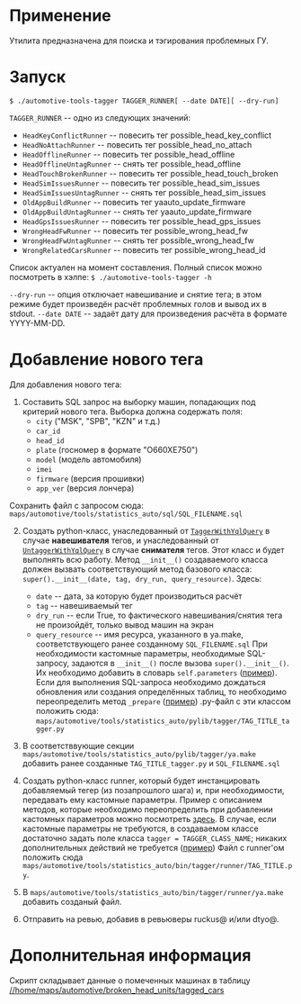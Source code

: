 # Применение

Утилита предназначена для поиска и тэгирования проблемных ГУ.

# Запуск

    $ ./automotive-tools-tagger TAGGER_RUNNER[ --date DATE][ --dry-run]

`TAGGER_RUNNER` -- одно из следующих значений:
* `HeadKeyConflictRunner` -- повесить тег possible_head_key_conflict
* `HeadNoAttachRunner` -- повесить тег possible_head_no_attach
* `HeadOfflineRunner` -- повесить тег possible_head_offline
* `HeadOfflineUntagRunner` -- снять тег possible_head_offline
* `HeadTouchBrokenRunner` -- повесить тег possible_head_touch_broken
* `HeadSimIssuesRunner` -- повесить тег possible_head_sim_issues
* `HeadSimIssuesUntagRunner` -- снять тег possible_head_sim_issues
* `OldAppBuildRunner` -- повесить тег yaauto_update_firmware
* `OldAppBuildUntagRunner` -- снять тег yaauto_update_firmware
* `HeadGpsIssuesRunner` -- повесить тег possible_head_gps_issues
* `WrongHeadFwRunner` -- повесить тег possible_wrong_head_fw
* `WrongHeadFwUntagRunner` -- снять тег possible_wrong_head_fw
* `WrongRelatedCarsRunner` -- повесить тег possible_wrong_head_id

Список актуален на момент составления. Полный список можно посмотреть в хэлпе: `$ ./automotive-tools-tagger -h`

`--dry-run` -- опция отключает навешивание и снятие тега; в этом режиме будет произведён расчёт проблемных голов и вывод их в stdout.
`--date DATE` -- задаёт дату для произведения расчёта в формате YYYY-MM-DD.

# Добавление нового тега

Для добавления нового тега:
1. Составить SQL запрос на выборку машин, попадающих под критерий нового тега. Выборка должна содержать поля:
    * `city` ("MSK", "SPB", "KZN" и т.д.)
    * `car_id`
    * `head_id`
    * `plate` (госномер в формате "О660ХЕ750")
    * `model` (модель автомобиля)
    * `imei`
    * `firmware` (версия прошивки)
    * `app_ver` (версия лончера)

Сохранить файл с запросом сюда: `maps/automotive/tools/statistics_auto/sql/SQL_FILENAME.sql`

2. Создать python-класс, унаследованный от [`TaggerWithYqlQuery`](https://a.yandex-team.ru/arc/trunk/arcadia/maps/automotive/tools/statistics_auto/pylib/tagger/common/tagger.py?rev=6370219#L64) в случае **навешивателя** тегов, и унаследованный от [`UntaggerWithYqlQuery`](https://a.yandex-team.ru/arc/trunk/arcadia/maps/automotive/tools/statistics_auto/pylib/tagger/common/tagger.py?rev=6370219#L120) в случае **снимателя** тегов. Этот класс и будет выполнять всю работу.
Метод `__init__()` создаваемого класса должен вызвать соответствующий метод базового класса: `super().__init__(date, tag, dry_run, query_resource)`. Здесь:
    * `date` -- дата, за которую будет производиться расчёт
    * `tag` -- навешиваемый тег
    * `dry_run` -- если True, то фактического навешивания/снятия тега не произойдёт, только вывод машин на экран
    * `query_resource` -- имя ресурса, указанного в ya.make, соответствующего ранее созданному `SQL_FILENAME.sql`
При необходимости кастомные параметры, необходимые SQL-запросу, задаются в `__init__()` после вызова `super().__init__()`. Их необходимо добавить в словарь `self.parameters` ([пример](https://a.yandex-team.ru/arc/trunk/arcadia/maps/automotive/tools/statistics_auto/pylib/tagger/wrong_relations_tagger.py?rev=6370219#L17)).
Если для выполнения SQL-запроса необходимо дождаться обновления или создания определённых таблиц, то необходимо переопределить метод `_prepare` ([пример](https://a.yandex-team.ru/arc/trunk/arcadia/maps/automotive/tools/statistics_auto/pylib/tagger/wrong_relations_tagger.py?rev=6370219#L19))
.py-файл с эти классом положить сюда: `maps/automotive/tools/statistics_auto/pylib/tagger/TAG_TITLE_tagger.py`

3. В соответстввующие секции `maps/automotive/tools/statistics_auto/pylib/tagger/ya.make` добавить ранее созданные `TAG_TITLE_tagger.py` и `SQL_FILENAME.sql`

4. Создать python-класс runner, который будет инстанцировать добавляемый тегер (из позапрошлого шага) и, при необходимости, передавать ему кастомные параметры. Пример с описанием методов, которые необходимо переопределить при добавлении кастомных параметров можно посмотреть [здесь](https://a.yandex-team.ru/arc/trunk/arcadia/maps/automotive/tools/statistics_auto/bin/tagger/runner/example.py). В случае, если кастомные параметры не требуются, в создаваемом классе достаточно задать поле класса `tagger = TAGGER_CLASS_NAME`; никаких дополнительных действий не требуется ([пример](https://a.yandex-team.ru/arc/trunk/arcadia/maps/automotive/tools/statistics_auto/bin/tagger/runner/head_offline.py))
Файл с runner'ом положить сюда `maps/automotive/tools/statistics_auto/bin/tagger/runner/TAG_TITLE.py`.

5. В `maps/automotive/tools/statistics_auto/bin/tagger/runner/ya.make` добавить созданый файл.

6. Отправить на ревью, добавив в ревьюверы ruckus@ и/или dtyo@.

# Дополнительная информация

Скрипт складывает данные о помеченных машинах в таблицу [//home/maps/automotive/broken_head_units/tagged_cars](https://yt.yandex-team.ru/hahn/navigation?path=//home/maps/automotive/broken_head_units/tagged_cars)
